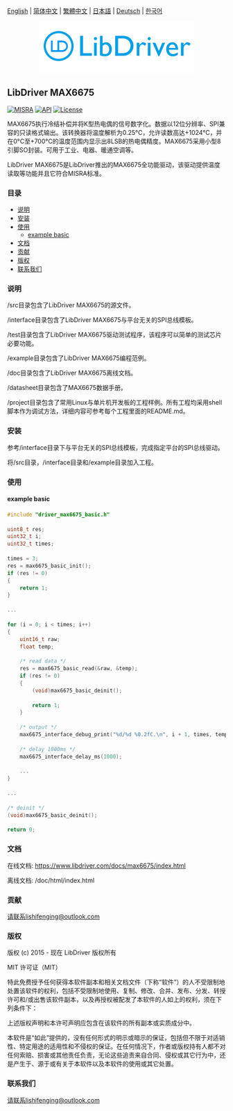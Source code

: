 [English](/README.md) | [ 简体中文](/README_zh-Hans.md) | [繁體中文](/README_zh-Hant.md) | [日本語](/README_ja.md) | [Deutsch](/README_de.md) | [한국어](/README_ko.md)

<div align=center>
<img src="/doc/image/logo.png"/>
</div>

## LibDriver MAX6675

[![MISRA](https://img.shields.io/badge/misra-compliant-brightgreen.svg)](/misra/README.md) [![API](https://img.shields.io/badge/api-reference-blue.svg)](https://www.libdriver.com/docs/max6675/index.html) [![License](https://img.shields.io/badge/license-MIT-brightgreen.svg)](/LICENSE)

MAX6675执行冷结补偿并将K型热电偶的信号数字化。数据以12位分辨率、SPI兼容的只读格式输出。该转换器将温度解析为0.25°C，允许读数高达+1024°C，并在0°C至+700°C的温度范围内显示出8LSB的热电偶精度。MAX6675采用小型8引脚SO封装。可用于工业、电器、暖通空调等。

LibDriver MAX6675是LibDriver推出的MAX6675全功能驱动，该驱动提供温度读取等功能并且它符合MISRA标准。

### 目录

  - [说明](#说明)
  - [安装](#安装)
  - [使用](#使用)
    - [example basic](#example-basic)
  - [文档](#文档)
  - [贡献](#贡献)
  - [版权](#版权)
  - [联系我们](#联系我们)

### 说明

/src目录包含了LibDriver MAX6675的源文件。

/interface目录包含了LibDriver MAX6675与平台无关的SPI总线模板。

/test目录包含了LibDriver MAX6675驱动测试程序，该程序可以简单的测试芯片必要功能。

/example目录包含了LibDriver MAX6675编程范例。

/doc目录包含了LibDriver MAX6675离线文档。

/datasheet目录包含了MAX6675数据手册。

/project目录包含了常用Linux与单片机开发板的工程样例。所有工程均采用shell脚本作为调试方法，详细内容可参考每个工程里面的README.md。

### 安装

参考/interface目录下与平台无关的SPI总线模板，完成指定平台的SPI总线驱动。

将/src目录，/interface目录和/example目录加入工程。

### 使用

#### example basic

```C
#include "driver_max6675_basic.h"

uint8_t res;
uint32_t i;
uint32_t times;

times = 3;
res = max6675_basic_init();
if (res != 0)
{
    return 1;
}

...
    
for (i = 0; i < times; i++)
{
    uint16_t raw;
    float temp;

    /* read data */
    res = max6675_basic_read(&raw, &temp);
    if (res != 0)
    {
        (void)max6675_basic_deinit();

        return 1;
    }

    /* output */
    max6675_interface_debug_print("%d/%d %0.2fC.\n", i + 1, times, temp);

    /* delay 1000ms */
    max6675_interface_delay_ms(1000);
    
    ...
}

...
    
/* deinit */
(void)max6675_basic_deinit();

return 0;
```

### 文档

在线文档: https://www.libdriver.com/docs/max6675/index.html

离线文档: /doc/html/index.html

### 贡献

请联系lishifenging@outlook.com

### 版权

版权 (c) 2015 - 现在 LibDriver 版权所有

MIT 许可证（MIT）

特此免费授予任何获得本软件副本和相关文档文件（下称“软件”）的人不受限制地处置该软件的权利，包括不受限制地使用、复制、修改、合并、发布、分发、转授许可和/或出售该软件副本，以及再授权被配发了本软件的人如上的权利，须在下列条件下：

上述版权声明和本许可声明应包含在该软件的所有副本或实质成分中。

本软件是“如此”提供的，没有任何形式的明示或暗示的保证，包括但不限于对适销性、特定用途的适用性和不侵权的保证。在任何情况下，作者或版权持有人都不对任何索赔、损害或其他责任负责，无论这些追责来自合同、侵权或其它行为中，还是产生于、源于或有关于本软件以及本软件的使用或其它处置。

### 联系我们

请联系lishifenging@outlook.com